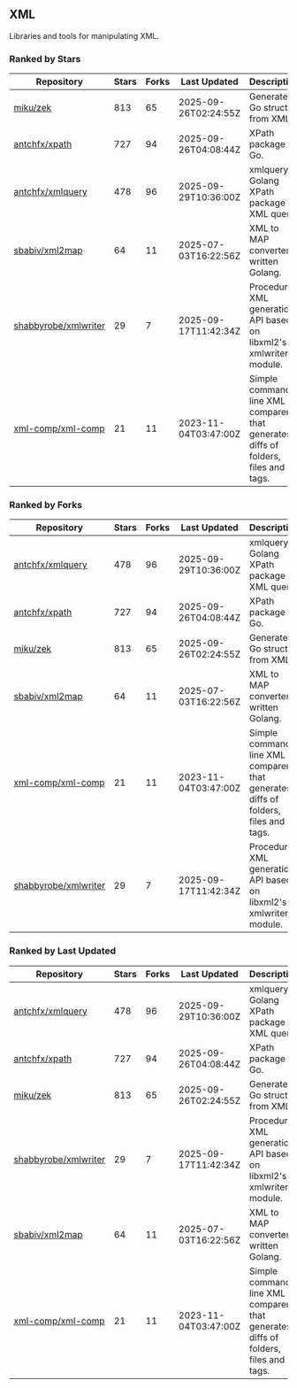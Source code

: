 ## XML

Libraries and tools for manipulating XML.

### Ranked by Stars

| Repository | Stars | Forks | Last Updated | Description | 
|------------|-------|-------|--------------|-------------|
| [miku/zek](https://github.com/miku/zek) | 813 | 65 | 2025-09-26T02:24:55Z |  Generate a Go struct from XML. |
| [antchfx/xpath](https://github.com/antchfx/xpath) | 727 | 94 | 2025-09-26T04:08:44Z |  XPath package for Go. |
| [antchfx/xmlquery](https://github.com/antchfx/xmlquery) | 478 | 96 | 2025-09-29T10:36:00Z |  xmlquery is Golang XPath package for XML query. |
| [sbabiv/xml2map](https://github.com/sbabiv/xml2map) | 64 | 11 | 2025-07-03T16:22:56Z |  XML to MAP converter written Golang. |
| [shabbyrobe/xmlwriter](https://github.com/shabbyrobe/xmlwriter) | 29 | 7 | 2025-09-17T11:42:34Z |  Procedural XML generation API based on libxml2's xmlwriter module. |
| [xml-comp/xml-comp](https://github.com/xml-comp/xml-comp) | 21 | 11 | 2023-11-04T03:47:00Z |  Simple command line XML comparer that generates diffs of folders, files and tags. |

### Ranked by Forks

| Repository | Stars | Forks | Last Updated | Description | 
|------------|-------|-------|--------------|-------------|
| [antchfx/xmlquery](https://github.com/antchfx/xmlquery) | 478 | 96 | 2025-09-29T10:36:00Z |  xmlquery is Golang XPath package for XML query. |
| [antchfx/xpath](https://github.com/antchfx/xpath) | 727 | 94 | 2025-09-26T04:08:44Z |  XPath package for Go. |
| [miku/zek](https://github.com/miku/zek) | 813 | 65 | 2025-09-26T02:24:55Z |  Generate a Go struct from XML. |
| [sbabiv/xml2map](https://github.com/sbabiv/xml2map) | 64 | 11 | 2025-07-03T16:22:56Z |  XML to MAP converter written Golang. |
| [xml-comp/xml-comp](https://github.com/xml-comp/xml-comp) | 21 | 11 | 2023-11-04T03:47:00Z |  Simple command line XML comparer that generates diffs of folders, files and tags. |
| [shabbyrobe/xmlwriter](https://github.com/shabbyrobe/xmlwriter) | 29 | 7 | 2025-09-17T11:42:34Z |  Procedural XML generation API based on libxml2's xmlwriter module. |

### Ranked by Last Updated

| Repository | Stars | Forks | Last Updated | Description | 
|------------|-------|-------|--------------|-------------|
| [antchfx/xmlquery](https://github.com/antchfx/xmlquery) | 478 | 96 | 2025-09-29T10:36:00Z |  xmlquery is Golang XPath package for XML query. |
| [antchfx/xpath](https://github.com/antchfx/xpath) | 727 | 94 | 2025-09-26T04:08:44Z |  XPath package for Go. |
| [miku/zek](https://github.com/miku/zek) | 813 | 65 | 2025-09-26T02:24:55Z |  Generate a Go struct from XML. |
| [shabbyrobe/xmlwriter](https://github.com/shabbyrobe/xmlwriter) | 29 | 7 | 2025-09-17T11:42:34Z |  Procedural XML generation API based on libxml2's xmlwriter module. |
| [sbabiv/xml2map](https://github.com/sbabiv/xml2map) | 64 | 11 | 2025-07-03T16:22:56Z |  XML to MAP converter written Golang. |
| [xml-comp/xml-comp](https://github.com/xml-comp/xml-comp) | 21 | 11 | 2023-11-04T03:47:00Z |  Simple command line XML comparer that generates diffs of folders, files and tags. |

